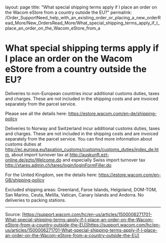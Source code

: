 layout: page
title: "What special shipping terms apply if I place an order on the Wacom eStore from a country outside the EU?"
permalink: /Order_SupportNeed_help_with_an_existing_order_or_placing_a_new_orderRead_More/New_OrdersRead_More/What_special_shipping_terms_apply_if_I_place_an_order_on_the_Wacom_eStore_from_a

# What special shipping terms apply if I place an order on the Wacom eStore from a country outside the EU?

Deliveries to non-European countries incur additional customs duties, taxes and charges. These are not included in the shipping costs and are invoiced separately from the parcel service.


Please see all the details here: https://estore.wacom.com/en-de/shipping-policy

Deliveries to Norway and Switzerland incur additional customs duties, taxes and charges. These are not included in the shipping costs and are invoiced separately from the parcel service. You can find more information about customs duties at http://ec.europa.eu/taxation_customs/customs/customs_duties/index_de.htm, 
about import turnover tax at http://auskunft.ezt-online.de/ezto/Welcome.do 
and especially Swiss import turnover tax http://xtares.admin.ch/tares/login/loginFormFiller.do

For the United Kingdom, see the details here: https://estore.wacom.com/en-GB/shipping-policy

Excluded shipping areas: Greenland, Faroe Islands, Helgoland, DOM-TOM, San Marino, Ceuta, Melilla, Vatican, Canary Islands and Andorra. No deliveries to packing stations.

---
Source: [https://support.wacom.com/hc/en-us/articles/1500006271701-What-special-shipping-terms-apply-if-I-place-an-order-on-the-Wacom-eStore-from-a-country-outside-the-EU](https://support.wacom.com/hc/en-us/articles/1500006271701-What-special-shipping-terms-apply-if-I-place-an-order-on-the-Wacom-eStore-from-a-country-outside-the-EU)
